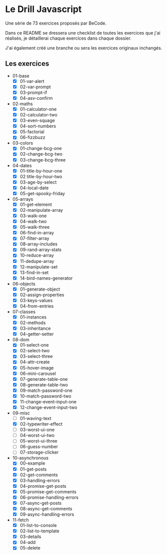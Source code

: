 # Le Drill Javascript
Une série de 73 exercices proposés par BeCode.

Dans ce README se dressera une checklist de toutes les exercices que j'ai réalisés, je détaillerai chaque exercices dans chaque dossier.

J'ai également créé une branche ou sera les exercices originaux inchangés.

## Les exercices
- 01-base
  - [x]  01-var-alert
  - [x]  02-var-prompt
  - [x]  03-prompt-if
  - [x]  04-asv-confirm
- 02-maths
  - [x] 01-calculator-one
  - [x] 02-calculator-two
  - [x] 03-even-squage
  - [x] 04-sort-numbers
  - [x] 05-factorial
  - [x] 06-fizzbuzz
- 03-colors
  - [x] 01-change-bcg-one
  - [x] 02-change-bcg-two
  - [x] 03-change-bcg-three
- 04-dates
  - [x] 01-title-by-hour-one
  - [x] 02 title-by-hour-two
  - [x] 03-age-by-select
  - [x] 04-local-date
  - [x] 05-get-spooky-friday
- 05-arrays
  - [x] 01-get-element  
  - [x] 02-manipulate-array
  - [x] 03-walk-one
  - [x] 04-walk-two
  - [x] 05-walk-three
  - [x] 06-find-in-array
  - [x] 07-filter-array
  - [x] 08-array-includes
  - [x] 09-rand-array-stats
  - [x] 10-reduce-array
  - [x] 11-dedupe-array
  - [x] 12-manipulate-set
  - [x] 13-find-in-set
  - [x] 14-bird-names-generator
- 06-objects
  - [x] 01-generate-object
  - [x] 02-assign-properties
  - [x] 03-keys-values
  - [x] 04-from-entries
- 07-classes
  - [x] 01-instances
  - [x] 02-methods
  - [x] 03-inheritance
  - [x] 04-getter-setter
- 08-dom
  - [x] 01-select-one
  - [x] 02-select-two
  - [x] 03-select-three
  - [x] 04-attr-create
  - [x] 05-hover-image
  - [x] 06-mini-carousel
  - [x] 07-generate-table-one
  - [x] 08-generate-table-two
  - [x] 09-match-password-one
  - [x] 10-match-password-two
  - [x] 11-change-event-input-one
  - [x] 12-change-event-input-two
- 09-misc
  - [ ] 01-waving-text
  - [x] 02-typewriter-effect
  - [ ] 03-worst-ui-one
  - [ ] 04-worst-ui-two
  - [ ] 05-worst-ui-three
  - [ ] 06-guess-number
  - [ ] 07-storage-clicker
- 10-asynchronous
  - [x] 00-example
  - [x] 01-get-posts
  - [x] 02-get-comments
  - [x] 03-handling-errors
  - [x] 04-promise-get-posts
  - [x] 05-promise-get-comments
  - [x] 06-promise-handling-errors
  - [x] 07-async-get-posts
  - [x] 08-async-get-comments
  - [x] 09-async-handling-errors
- 11-fetch
  - [x] 01-list-to-console
  - [x] 02-list-to-template
  - [x] 03-details
  - [x] 04-add
  - [x] 05-delete